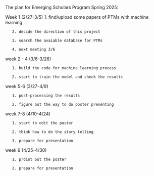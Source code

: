 The plan for Emerging Scholars Program Spring 2025:

Week 1 (2/27-3/5)
       1. find/upload some papers of PTMs with machine learning
       
       2. decide the direction of this project
       
       3. search the avaiable database for PTMs
       
       4. next meeting 3/6
       
week 2 - 4 (3/6-3/26)

       1. build the code for machine learning process

       2. start to train the model and check the results

week 5-6 (3/27-4/9)
       
       1. post-processing the results
       
       2. figure out the way to do poster presenting

week 7-8 (4/10-4/24)
       
       1. start to edit the poster
       
       2. think how to do the story telling
       
       3. prepare for presentation

week 9 (4/25-4/30)
       
       1. proint out the poster
       
       2. prepare for presentation
